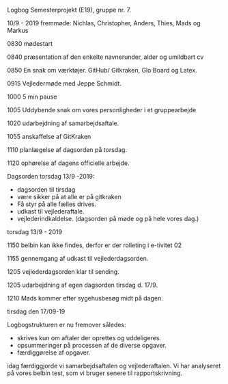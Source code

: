 Logbog Semesterprojekt (E19), gruppe nr. 7.

10/9 - 2019 fremmøde: Nichlas, Christopher, Anders, Thies, Mads og Markus

0830 
mødestart

0840 
præsentation af den enkelte navnerunder, alder og umildbart cv

0850
En snak om værktøjer. GitHub/ Gitkraken, Glo Board og Latex.

0915
Vejledermøde med Jeppe Schmidt. 


1000
5 min pause

1005
Uddybende snak om vores personligheder i et gruppearbejde

1020
udarbejdning af samarbejdsaftale. 

1055
anskaffelse af GitKraken

1110
planlægelse af dagsorden på torsdag. 

1120
ophørelse af dagens officielle arbejde.



Dagsorden torsdag 13/9 -2019:
- dagsorden til tirsdag
- være sikker på at alle er på gitkraken
- Få styr på alle fælles drives.
- udkast til vejlederaftale.
- vejlederindkaldelse. (dagsorden på møde og på hele vores dag.)


torsdag 13/9 - 2019

1150 
belbin kan ikke findes, derfor er der rolleting i e-tivitet 02

1155 
gennemgang af udkast til vejlederdagsorden.

1205 
vejlederdagsorden klar til sending.

1205 
udarbejdning af egen dagsorden tirsdag d. 17/9.

1210 
Mads kommer efter sygehusbesøg midt på dagen.

tirsdag den 17/09-19

Logbogstrukturen er nu fremover således:
- skrives kun om aftaler der oprettes og uddeligeres. 
- opsummeringer på processen af de diverse opgaver.
- færdiggørelse af opgaver.

idag færdiggjorde vi samarbejdsaftalen og vejlederaftalen. 
Vi har analyseret på vores belbin test, som vi bruger senere til rapportskrivning.

